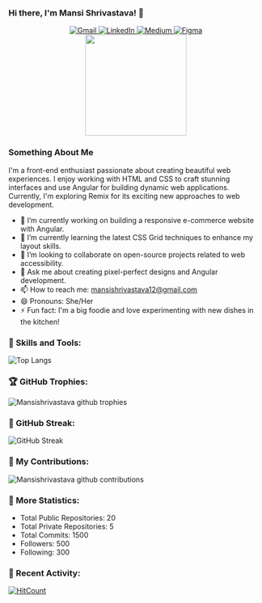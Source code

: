 ### Hi there, I'm Mansi Shrivastava! 👋

<div align="center">
  <a href="mailto:mansishrivastava12@gmail.com">
    <img src="https://img.shields.io/badge/-Gmail-D14836?style=flat-square&logo=Gmail&logoColor=white" alt="Gmail" />
  </a>
  <a href="https://www.linkedin.com/in/mansi-shrivastava">
    <img src="https://img.shields.io/badge/-LinkedIn-0077B5?style=flat-square&logo=Linkedin&logoColor=white" alt="LinkedIn" />
  </a>
  <a href="https://medium.com/@mansishrivastava12">
    <img src="https://img.shields.io/badge/-Medium-12100E?style=flat-square&logo=Medium&logoColor=white" alt="Medium" />
  </a>
  <a href="https://www.figma.com/@mansi_shrivasta">
    <img src="https://img.shields.io/badge/-Figma-F24E1E?style=flat-square&logo=Figma&logoColor=white" alt="Figma" />
  </a>
</div>

<div align="center">
  <img src="https://media.giphy.com/media/L1R1tvI9svkIWwpVYr/giphy.gif" width="200">
</div>

### Something About Me 

I'm a front-end enthusiast passionate about creating beautiful web experiences. I enjoy working with HTML and CSS to craft stunning interfaces and use Angular for building dynamic web applications. Currently, I'm exploring Remix for its exciting new approaches to web development.

- 🔭 I’m currently working on building a responsive e-commerce website with Angular.
- 🌱 I’m currently learning the latest CSS Grid techniques to enhance my layout skills.
- 👯 I’m looking to collaborate on open-source projects related to web accessibility.
- 💬 Ask me about creating pixel-perfect designs and Angular development.
- 📫 How to reach me: mansishrivastava12@gmail.com
- 😄 Pronouns: She/Her
- ⚡ Fun fact: I'm a big foodie and love experimenting with new dishes in the kitchen!


### 💼 Skills and Tools:

![Top Langs](https://github-readme-stats.vercel.app/api/top-langs/?username=Mansishrivastava&layout=compact&theme=radical)

### 🏆 GitHub Trophies:

![Mansishrivastava github trophies](https://github-profile-trophy.vercel.app/?username=Mansishrivastava&theme=darkhub)

### 🌟 GitHub Streak:

![GitHub Streak](https://github-readme-streak-stats.herokuapp.com/?user=Mansishrivastava&theme=dark)

### 🚀 My Contributions:

![Mansishrivastava github contributions](https://github-readme-stats.vercel.app/api?username=Mansishrivastava&show_icons=true&count_private=true&theme=radical)

### 🔧 More Statistics:

- Total Public Repositories: 20
- Total Private Repositories: 5
- Total Commits: 1500
- Followers: 500
- Following: 300

### 📅 Recent Activity:

<!--START_SECTION:activity-->
<!--END_SECTION:activity-->

[![HitCount](https://hits.dwyl.com/Mansishrivastava/Mansishrivastava/Mansishrivastava.svg?style=flat-square)](http://hits.dwyl.com/Mansishrivastava/Mansishrivastava/Mansishrivastava)

<!--
**Mansishrivastava/Mansishrivastava** is a ✨ _special_ ✨ repository because its `README.md` (this file) appears on your GitHub profile.
